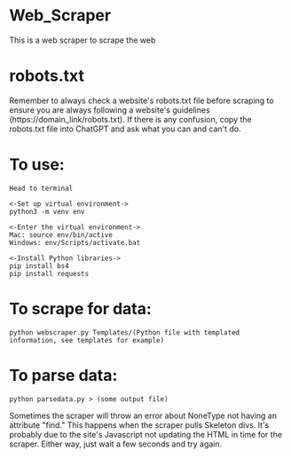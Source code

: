 # Web_Scraper
This is a web scraper to scrape the web

# robots.txt
Remember to always check a website's robots.txt file before scraping to ensure you are always following a website's guidelines (https://domain_link/robots.txt). If there is any confusion, copy the robots.txt file into ChatGPT and ask what you can and can't do.

# To use:
    Head to terminal
    
    <-Set up virtual environment->
    python3 -m venv env 
    
    <-Enter the virtual environment->
    Mac: source env/bin/active
    Windows: env/Scripts/activate.bat

    <-Install Python libraries->
    pip install bs4
    pip install requests

# To scrape for data:
    python webscraper.py Templates/(Python file with templated information, see templates for example)

# To parse data:
    python parsedata.py > (some output file)

Sometimes the scraper will throw an error about NoneType not having an attribute "find." This happens when the scraper pulls Skeleton divs. It's probably due to the site's Javascript not updating the HTML in time for the scraper. Either way, just wait a few seconds and try again.
